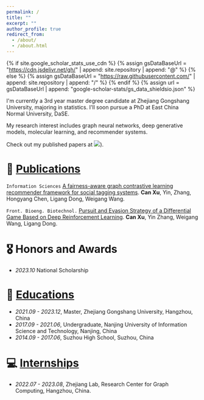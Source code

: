```yaml
---
permalink: /
title: ""
excerpt: ""
author_profile: true
redirect_from: 
  - /about/
  - /about.html
---
```


{% if site.google_scholar_stats_use_cdn %}
{% assign gsDataBaseUrl = "https://cdn.jsdelivr.net/gh/" | append: site.repository | append: "@" %}
{% else %}
{% assign gsDataBaseUrl = "https://raw.githubusercontent.com/" | append: site.repository | append: "/" %}
{% endif %}
{% assign url = gsDataBaseUrl | append: "google-scholar-stats/gs_data_shieldsio.json" %}

<span class='anchor' id='about-me'></span>

I'm currently a 3rd year master degree candidate at Zhejiang Gongshang University, majoring in statistics. I'll soon 
pursue a PhD at East China Normal University, DaSE.

My research interest includes graph neural networks, deep generative models, molecular learning, and recommender systems. 

Check out my published papers at <a href='https://scholar.google.com/citations?user=6tJ39VAAAAAJ'><img 
src="https://img.shields.io/endpoint?url={{ url | url_encode }}&logo=Google%20Scholar&labelColor=f6f6f6&color=9cf&style=flat&label=citations"></a>).

[//]: # (I have published papers with total <a href='https://scholar.google.)

[//]: # (com/citations?user=6tJ39VAAAAAJ'>google scholar citations <strong><span id='total_cit'>260000+</span></strong></a> )

[//]: # (&#40;You can also use google scholar badge <a href='https://scholar.google.com/citations?user=6tJ39VAAAAAJ'><img src="https://img.shields.io/endpoint?url={{ url | url_encode }}&logo=Google%20Scholar&labelColor=f6f6f6&color=9cf&style=flat&label=citations"></a>&#41;.)


[//]: # (# 🔥 News)

[//]: # (- *2022.02*: &nbsp;🎉🎉 Lorem ipsum dolor sit amet, consectetur adipiscing elit. Vivamus ornare aliquet ipsum, ac tempus justo dapibus sit amet. )

[//]: # (- *2022.02*: &nbsp;🎉🎉 Lorem ipsum dolor sit amet, consectetur adipiscing elit. Vivamus ornare aliquet ipsum, ac tempus justo dapibus sit amet. )

# 📝 [Publications](/publications)

``Information Sciences`` [A fairness-aware graph contrastive learning recommender framework for social tagging 
systems](https://www.sciencedirect.com/science/article/pii/S0020025523006497). **Can Xu**, Yin, Zhang, Hongyang Chen, Ligang Dong, Weigang Wang.

``Front. Bioeng. Biotechnol.`` [Pursuit and Evasion Strategy of a Differential Game Based on Deep Reinforcement 
Learning](https://www.frontiersin.org/articles/10.3389/fbioe.2022.827408/full). **Can Xu**, Yin Zhang, Weigang Wang, 
Ligang Dong.

# 🎖 Honors and Awards
- *2023.10* National Scholarship 

# 📖 [Educations](/educations)
- *2021.09 - 2023.12*, Master, Zhejiang Gongshang University, Hangzhou, China
- *2017.09 - 2021.06*, Undergraduate, Nanjing University of Information Science and Technology, Nanjing, China
- *2014.09 - 2017.06*, Suzhou High School, Suzhou, China

[//]: # (# 💬 Invited Talks)

[//]: # (- *2021.06*, Lorem ipsum dolor sit amet, consectetur adipiscing elit. Vivamus ornare aliquet ipsum, ac tempus justo dapibus sit amet. )

[//]: # (- *2021.03*, Lorem ipsum dolor sit amet, consectetur adipiscing elit. Vivamus ornare aliquet ipsum, ac tempus justo dapibus sit amet.  \| [\[video\]]&#40;https://github.com/&#41;)

# 💻 [Internships](/internships)
- *2022.07 - 2023.08*, Zhejiang Lab, Research Center for Graph Computing, Hangzhou, China.